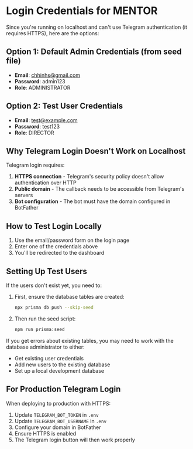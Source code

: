 # Login Credentials for MENTOR

Since you're running on localhost and can't use Telegram authentication (it requires HTTPS), here are the options:

## Option 1: Default Admin Credentials (from seed file)
- **Email**: chhinhs@gmail.com
- **Password**: admin123
- **Role**: ADMINISTRATOR

## Option 2: Test User Credentials
- **Email**: test@example.com
- **Password**: test123
- **Role**: DIRECTOR

## Why Telegram Login Doesn't Work on Localhost

Telegram login requires:
1. **HTTPS connection** - Telegram's security policy doesn't allow authentication over HTTP
2. **Public domain** - The callback needs to be accessible from Telegram's servers
3. **Bot configuration** - The bot must have the domain configured in BotFather

## How to Test Login Locally

1. Use the email/password form on the login page
2. Enter one of the credentials above
3. You'll be redirected to the dashboard

## Setting Up Test Users

If the users don't exist yet, you need to:

1. First, ensure the database tables are created:
   ```bash
   npx prisma db push --skip-seed
   ```

2. Then run the seed script:
   ```bash
   npm run prisma:seed
   ```

If you get errors about existing tables, you may need to work with the database administrator to either:
- Get existing user credentials
- Add new users to the existing database
- Set up a local development database

## For Production Telegram Login

When deploying to production with HTTPS:
1. Update `TELEGRAM_BOT_TOKEN` in `.env`
2. Update `TELEGRAM_BOT_USERNAME` in `.env`
3. Configure your domain in BotFather
4. Ensure HTTPS is enabled
5. The Telegram login button will then work properly